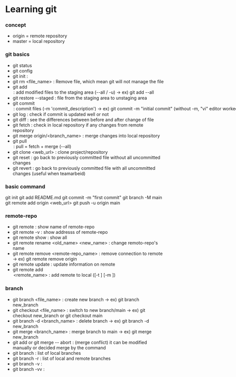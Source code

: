 # Learning git

### concept 
- origin = remote repository
- master = local repository 


### git basics  
- git status
- git config
- git init :
- git rm <file_name> : Remove file, which mean git will not manage the file
- git add <option> : add modified files to the staging area (--all / -u) -> ex) git add --all 
- git restore --staged <file> : file from the staging area to unstaging area
- git commit <option> : commit files (-m 'commit_description') -> ex) git commit -m "initial commit" 
                        (without -m, "vi" editor worked so to quit the editor, press button "ESC"adn then write commit ":wp" (write, quit))
                         => git commit -a = git add
                         => git commit -am = git add & commit at the same time
                         what is commit? record as a snapshot of project(=repository) in timelines
- git log : check if commit is updated well or not
- git diff : see the differences between before and after change of file
- git fetch : check in local repository if any changes from remote repository 
- git merge origin/<branch_name> : merge changes into local repository
- git pull <option> : pull = fetch + merge (--all)
- git clone <web_url> : clone project/repository
- git reset : go back to previously committed file without all uncommitted changes
- git revert : go back to previously committed file with all uncommitted changes (useful when teamarbeid)


### basic command
git init
git add README.md
git commit -m "first commit"
git branch -M main
git remote add origin <web_url>
git push -u origin main


### remote-repo
- git remote : show name of remote-repo
- git remote -v : show addresss of remote-repo
- git remote show : show all
- git remote rename <old_name> <new_name> : change remoto-repo's name
- git remote remove <remote-repo_name> : remove connection to remote ->  ex) git remote remove origin
- git remote update : update information on remote
- git remote add <option> <remote_name> <url> : add remote to local ([-t <branch>] [-m <master>])
                                            

### branch
- git branch <file_name> : create new branch -> ex) git branch new_branch
- git checkout <file_name> : switch to new branch/main -> ex) git checkout new_branch or git checkout main
- git branch -d <branch_name> : delete branch -> ex) git branch -d new_branch 
- git merge <branch_name> : merge branch to main -> ex) git merge new_branch
- git add or git merge -- abort : (merge conflict) it can be modified manually or decided merge by the command
- git branch : list of local branches
- git branch -r : list of local and remote branches
- git branch -v :
- git branch -vv :




